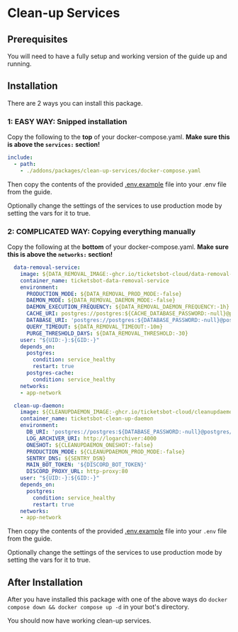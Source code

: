 # Clean-up Services

## Prerequisites

You will need to have a fully setup and working version of the guide up and running.

## Installation

There are 2 ways you can install this package.

### 1: EASY WAY: Snipped installation

Copy the following to the **top** of your docker-compose.yaml. **Make sure this is above the `services:` section!**

```yaml
include:
  - path:
    - ./addons/packages/clean-up-services/docker-compose.yaml
```

Then copy the contents of the provided [.env.example](./.env.example) file into your .env file from the guide.

Optionally change the settings of the services to use production mode by setting the vars for it to true.

### 2: COMPLICATED WAY: Copying everything manually

Copy the following at the **bottom** of your docker-compose.yaml. **Make sure this is above the `networks:` section!**

```yaml
  data-removal-service:
    image: ${DATA_REMOVAL_IMAGE:-ghcr.io/ticketsbot-cloud/data-removal-service:635d718130b13575d5cd28843483548d57d0ebda}
    container_name: ticketsbot-data-removal-service
    environment:
      PRODUCTION_MODE: ${DATA_REMOVAL_PROD_MODE:-false}
      DAEMON_MODE: ${DATA_REMOVAL_DAEMON_MODE:-false}
      DAEMON_EXECUTION_FREQUENCY: ${DATA_REMOVAL_DAEMON_FREQUENCY:-1h}
      CACHE_URI: postgres://postgres:${CACHE_DATABASE_PASSWORD:-null}@postgres-cache/botcache
      DATABASE_URI: 'postgres://postgres:${DATABASE_PASSWORD:-null}@postgres/ticketsbot'
      QUERY_TIMEOUT: ${DATA_REMOVAL_TIMEOUT:-10m}
      PURGE_THRESHOLD_DAYS: ${DATA_REMOVAL_THRESHOLD:-30}
    user: "${UID:-}:${GID:-}"
    depends_on:
      postgres:
        condition: service_healthy
        restart: true
      postgres-cache:
        condition: service_healthy
    networks:
    - app-network

  clean-up-daemon:
    image: ${CLEANUPDAEMON_IMAGE:-ghcr.io/ticketsbot-cloud/cleanupdaemon:1266ddeac31c626cfa64561b38a5cbeaeb9b475c}
    container_name: ticketsbot-clean-up-daemon
    environment:
      DB_URI: 'postgres://postgres:${DATABASE_PASSWORD:-null}@postgres/ticketsbot'
      LOG_ARCHIVER_URI: http://logarchiver:4000
      ONESHOT: ${CLEANUPDAEMON_ONESHOT:-false}
      PRODUCTION_MODE: ${CLEANUPDAEMON_PROD_MODE:-false}
      SENTRY_DNS: ${SENTRY_DSN}
      MAIN_BOT_TOKEN: '${DISCORD_BOT_TOKEN}'
      DISCORD_PROXY_URL: http-proxy:80
    user: "${UID:-}:${GID:-}"
    depends_on:
      postgres:
        condition: service_healthy
        restart: true
    networks:
    - app-network
```

Then copy the contents of the provided [.env.example](./.env.example) file into your `.env` file from the guide.

Optionally change the settings of the services to use production mode by setting the vars for it to true.

## After Installation

After you have installed this package with one of the above ways do `docker compose down && docker compose up -d` in your bot's directory.

You should now have working clean-up services.
